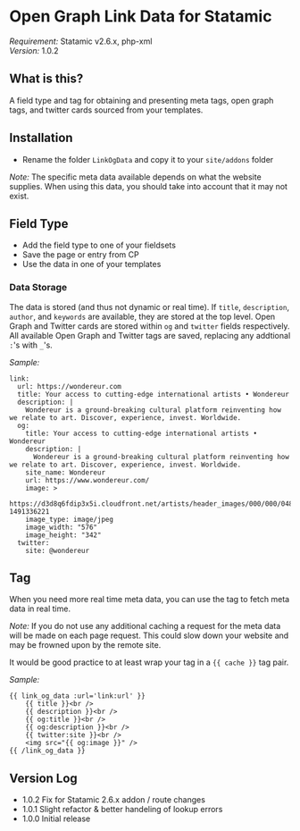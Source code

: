 # Open Graph Link Data for Statamic
*Requirement:* Statamic v2.6.x, php-xml  
*Version:* 1.0.2

## What is this?
A field type and tag for obtaining and presenting meta tags, open graph tags, and twitter cards sourced from your templates.

## Installation
- Rename the folder `LinkOgData` and copy it to your `site/addons` folder

*Note:* The specific meta data available depends on what the website supplies. When using this data, you should take into account that it may not exist.

## Field Type
- Add the field type to one of your fieldsets
- Save the page or entry from CP
- Use the data in one of your templates

### Data Storage
The data is stored (and thus not dynamic or real time). If `title`, `description`, `author`, and `keywords` are available, they are stored at the top level. Open Graph and Twitter cards are stored within `og` and `twitter` fields respectively. All available Open Graph and Twitter tags are saved, replacing any addtional `:`'s with `_`'s.

*Sample:*
```
link:
  url: https://wondereur.com
  title: Your access to cutting-edge international artists • Wondereur
  description: |
    Wondereur is a ground-breaking cultural platform reinventing how we relate to art. Discover, experience, invest. Worldwide.
  og:
    title: Your access to cutting-edge international artists • Wondereur
    description: |
      Wondereur is a ground-breaking cultural platform reinventing how we relate to art. Discover, experience, invest. Worldwide.
    site_name: Wondereur
    url: https://www.wondereur.com/
    image: >
      https://d3d8q6fdip3x5i.cloudfront.net/artists/header_images/000/000/048/small/IMG_7567_2.jpg?1491336221
    image_type: image/jpeg
    image_width: "576"
    image_height: "342"
  twitter:
    site: @wondereur
```

## Tag
When you need more real time meta data, you can use the tag to fetch meta data in real time.

*Note:* If you do not use any additional caching a request for the meta data will be made on each page request. This could slow down your website and may be frowned upon by the remote site.

It would be good practice to at least wrap your tag in a `{{ cache }}` tag pair.

*Sample:*
```
{{ link_og_data :url='link:url' }}
    {{ title }}<br />
    {{ description }}<br />
    {{ og:title }}<br />
    {{ og:description }}<br />
    {{ twitter:site }}<br />
    <img src="{{ og:image }}" />
{{ /link_og_data }}
```

## Version Log
- 1.0.2 Fix for Statamic 2.6.x addon / route changes
- 1.0.1 Slight refactor & better handeling of lookup errors
- 1.0.0 Initial release
